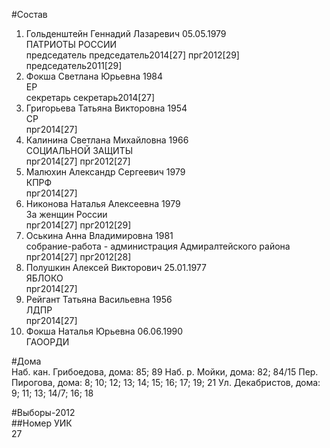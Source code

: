 #Состав  
1. Гольденштейн Геннадий Лазаревич 05.05.1979  
    ПАТРИОТЫ РОССИИ  
    председатель председатель2014[27] прг2012[29] председатель2011[29]  
2. Фокша Светлана Юрьевна 1984  
    ЕР  
    секретарь секретарь2014[27]  
3. Григорьева Татьяна Викторовна 1954  
    СР  
    прг2014[27]  
4. Калинина Светлана Михайловна 1966  
    СОЦИАЛЬНОЙ ЗАЩИТЫ  
    прг2014[27] прг2012[27]  
5. Малюхин Александр Сергеевич 1979  
    КПРФ  
    прг2014[27]  
6. Никонова Наталья Алексеевна 1979  
    За женщин России  
    прг2014[27] прг2012[29]  
7. Оськина Анна Владимировна 1981  
    собрание-работа - администрация Адмиралтейского района  
    прг2014[27] прг2012[28]  
8. Полушкин Алексей Викторович 25.01.1977  
    ЯБЛОКО  
    прг2014[27]  
9. Рейгант Татьяна Васильевна 1956  
    ЛДПР  
    прг2014[27]  
10. Фокша Наталья Юрьевна 06.06.1990  
    ГАООРДИ  
  
#Дома  
Наб. кан. Грибоедова, дома: 85; 89 Наб. р. Мойки, дома: 82; 84/15 Пер. Пирогова, дома: 8; 10; 12; 13; 14; 15; 16; 17; 19; 21 Ул. Декабристов, дома: 9; 11; 13; 14/7; 16; 18  
  
#Выборы-2012  
##Номер УИК  
27  
